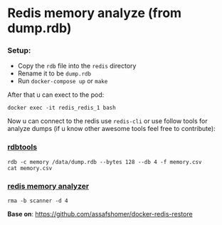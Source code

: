# Redis memory analyze (from dump.rdb)

### Setup:

- Copy the `rdb` file into the `redis` directory
- Rename it to be `dump.rdb`
- Run `docker-compose up` or `make`

After that u can exect to the pod:

```
docker exec -it redis_redis_1 bash
```

Now u can connect to the redis use `redis-cli` or use follow tools for analyze
dumps (if u know other awesome tools feel free to contribute):

### [rdbtools](https://github.com/sripathikrishnan/redis-rdb-tools)

```
rdb -c memory /data/dump.rdb --bytes 128 --db 4 -f memory.csv
cat memory.csv
```

### [redis memory analyzer](https://github.com/gamenet/redis-memory-analyzer)

```
rma -b scanner -d 4
```

**Base on**: https://github.com/assafshomer/docker-redis-restore
